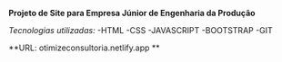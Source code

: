 **Projeto de Site para Empresa Júnior de Engenharia da Produção**

*Tecnologias utilizadas:*
-HTML
-CSS
-JAVASCRIPT
-BOOTSTRAP
-GIT


**URL: otimizeconsultoria.netlify.app ** 
